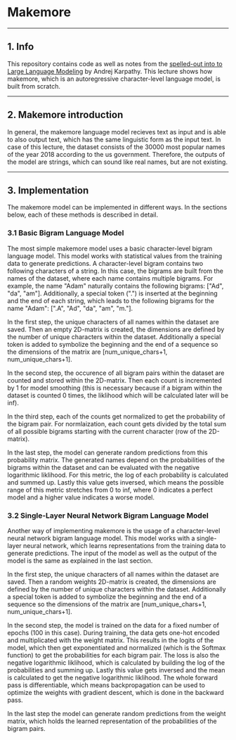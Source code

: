 # Makemore

<hr>

## 1. Info

This repository contains code as well as notes from the [spelled-out into to Large Language Modeling](https://www.youtube.com/watch?v=PaCmpygFfXo&t=5s) by Andrej Karpathy. This lecture shows how makemore, which is an autoregressive character-level language model, is built from scratch.

<hr>

## 2. Makemore introduction

In general, the makemore language model recieves text as input and is able to also output text, which has the same linguistic form as the input text. In case of this lecture, the dataset consists of the 30000 most popular names of the year 2018 according to the us government. Therefore, the outputs of the model are strings, which can sound like real names, but are not existing.

<hr>

## 3. Implementation

The makemore model can be implemented in different ways. In the sections below, each of these methods is described in detail.

### 3.1 Basic Bigram Language Model

The most simple makemore model uses a basic character-level bigram language model. This model works with statistical values from the training data to generate predictions. A character-level bigram contains two following characters of a string. In this case, the bigrams are built from the names of the dataset, where each name contains multiple bigrams. For example, the name "Adam" naturally contains the following bigrams: ["Ad", "da", "am"]. Additionally, a special token (".") is inserted at the beginning and the end of each string, which leads to the following bigrams for the name "Adam": [".A", "Ad", "da", "am", "m."].

In the first step, the unique characters of all names within the dataset are saved. Then an empty 2D-matrix is created, the dimensions are defined by the number of unique characters within the dataset. Additionally a special token is added to symbolize the beginning and the end of a sequence so the dimensions of the matrix are [num_unique_chars+1, num_unique_chars+1].

In the second step, the occurence of all bigram pairs within the dataset are counted and stored within the 2D-matrix. Then each count is incremented by 1 for model smoothing (this is necessary because if a bigram within the dataset is counted 0 times, the liklihood which will be calculated later will be inf).

In the third step, each of the counts get normalized to get the probability of the bigram pair. For normlaization, each count gets divided by the total sum of all possible bigrams starting with the current character (row of the 2D-matrix).

In the last step, the model can generate random predictions from this probability matrix. The generated names depend on the probabilities of the bigrams within the dataset and can be evaluated with the negative logarithmic liklihood. For this metric, the log of each probability is calculated and summed up. Lastly this value gets inversed, which means the possible range of this metric stretches from 0 to inf, where 0 indicates a perfect model and a higher value indicates a worse model.

### 3.2 Single-Layer Neural Network Bigram Language Model

Another way of implementing makemore is the usage of a character-level neural network bigram language model. This model works with a single-layer neural network, which learns representations from the training data to generate predictions. The input of the model as well as the output of the model is the same as explained in the last section.

In the first step, the unique characters of all names within the dataset are saved. Then a random weights 2D-matrix is created, the dimensions are defined by the number of unique characters within the dataset. Additionally a special token is added to symbolize the beginning and the end of a sequence so the dimensions of the matrix are [num_unique_chars+1, num_unique_chars+1].

In the second step, the model is trained on the data for a fixed number of epochs (100 in this case). During training, the data gets one-hot encoded and multiplicated with the weight matrix. This results in the logits of the model, which then get exponentiated and normalized (which is the Softmax function) to get the probabilities for each bigram pair.
The loss is also the negative logarithmic liklihood, which is calculated by building the log of the probabilities and summing up. Lastly this value gets inversed and the mean is calculated to get the negative logarithmic liklihood. The whole forward pass is differentiable, which means backpropagation can be used to optimize the weights with gradient descent, which is done in the backward pass.

In the last step the model can generate random predictions from the weight matrix, which holds the learned representation of the probabilities of the bigram pairs.



